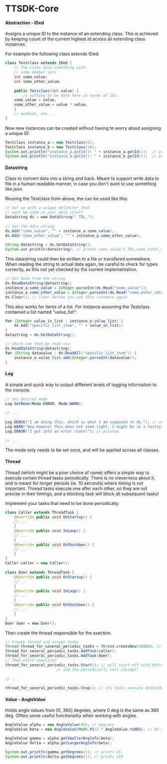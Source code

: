 # TTSDK-Core

#### Abstraction - IDed
  Assigns a unique ID to the instance of an extending class.
  This is achieved by keeping count of the current highest id 
  across all extending class instances.
  
  For example the following class extends IDed:
```java
class Testclass extends IDed {
    // The class does something with
    // some member vars
    int some_value;
    int some_other_value;
    
    public Testclass(int value) {
    	// nothing to be done here in terms of IDs.
	some_value = value;
	some_other_value = value * value;
    }
    // methods, etc ...
}
```
Now new instances can be created without having to worry about assigning a unique ID:
```java
Testclass instance_a = new Testclass(5);
Testclass instance_b = new Testclass(18);
System.out.println("instance_a.getId(): " + instance_a.getId());  // prints 0
System.out.println("instance_b.getId(): " + instance_b.getId());  // prints 1
```

#### Datastring
  Class to convert data into a string and back.
  Meant to support write data to file in a human 
  readable manner, in case you don't want to use
  something like json.
  
  Reusing the Testclass from above, the can be used like this:
```java
// Set up with a unique delimiter that 
// wont be used in your data itself
DataString ds = new DataString("_TDL_");
		
// Get the data string
ds.Add("some_value", "" + instance_a.some_value);
ds.Add("some_other_value", "" + instance_a.some_other_value);
		
String datastring = ds.GetDataString();
System.out.println(datastring); // prints some_value:5_TDL_some_other_value:25
```

This datastring could then be written to a file or transfered somewhere. When reading the string to actual data again, be careful to check for types correctly, as this not yet checked by the current implementation.

```java
// Get data from the string
ds.ReadDataString(datastring);
instance_a.some_value = Integer.parseInt(ds.Read("some_value"));
instance_a.some_other_value = Integer.parseInt(ds.Read("some_other_value"));
ds.Clear(); // clear before you use this instance again
```

This also works for items of a list. For instance assuming the Testclass contained a list named "value_list":

```java
for (Integer value_in_list : instance_a.value_list) {
    ds.Add("specific_list_item", "" + value_in_list);
}
datastring = ds.GetDataString();

// which can then be read via
ds.ReadDataString(datastring);
for (String datavalue : ds.ReadAll("specific_list_item")) {
    instance_a.value_list.add(Integer.parseInt(datavalue));
}
```

  
#### Log
  A simple and quick way to output different levels of 
  logging information to the console.

```java
// Set desired mode
Log.SetMode(Mode.ERROR, Mode.WARN);
		
// ...
		
Log.DEBUG("I am doing this, which is what I am supposed to do."); // wont be printed
Log.WARN("Now however this does not seem right, I might be in a faulty state."); // printed
Log.ERROR("I got into an error state!"); // printed
		
// ...
```
The mode only needs to be set once, and will be applied across all classes.
  
#### Thread
  Thread (which might be a poor choice of name) 
  offers a simple way to execute certain thread tasks
  periodically. There is no cleverness about it, and is meant
  for longer periods (ie. 10 seconds) where timing is not important.
  Thread tasks execute one after each other, so
  they are not precise in their timings, and a blocking task
  will block all subsequent tasks!
  
  Implement your tasks that need to be done periodically:
  
```java
class Caller extends ThreadTask {
    @Override public void OnStartup() {
	// ...
    }
    @Override public void InLoop() {
	// ...
    }
    @Override public void OnShutdown() {
	// ...
    }
}
Caller caller = new Caller();
		
class Doer extends ThreadTask {
    @Override public void OnStartup() {
	// ...
    }
    @Override public void InLoop() {
	// ...
    }
    @Override public void OnShutdown() {
	// ...
    }
}
Doer doer = new Doer();
```

Then create the thread responsible for the exection.

```java
// Create thread and assign tasks
Thread thread_for_several_periodic_tasks = Thread.createNew(10000); // iterate every 10ms
thread_for_several_periodic_tasks.AddTask(caller);
thread_for_several_periodic_tasks.AddTask(doer);
// Then start execution
thread_for_several_periodic_tasks.Start(); // will start off with OnStartup(),
					   // and the periodically call InLoop()
		
// ...
		
thread_for_several_periodic_tasks.Stop(); // its tasks execute OnShutdown() and then stops

```
  
#### Value - AngleValue
  Holds angle values from [0, 360] degrees, where 0 deg is
  the same as 360 deg. Offers some useful functionality when working with angles.
  
```java
AngleValue alpha = new AngleValue(45); // degrees
AngleValue beta = new AngleValue(Math.PI/2 * AngleValue.toDEG); // 90 degrees

AngleValue gamma = alpha.getSmallerAngleTo(beta);
AngleValue delta = alpha.getLargerAngleTo(beta);

System.out.println(gamma.getDegrees()); // prints 45
System.out.println(delta.getDegrees()); // prints 315
```
